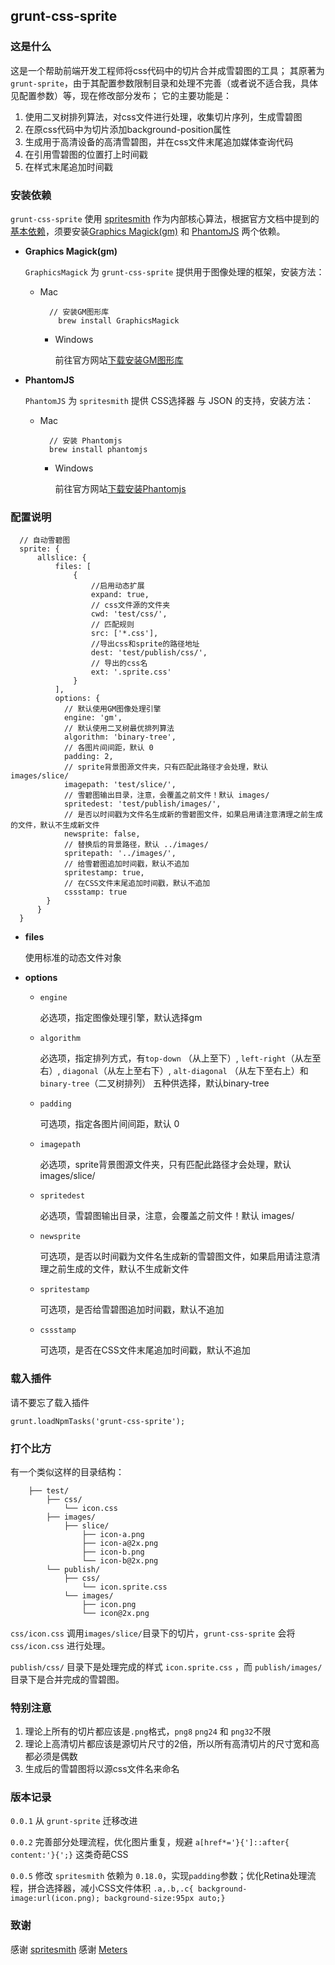 ## grunt-css-sprite

### 这是什么

这是一个帮助前端开发工程师将css代码中的切片合并成雪碧图的工具；
其原著为 `grunt-sprite`，由于其配置参数限制目录和处理不完善（或者说不适合我，具体见配置参数）等，现在修改部分发布；
它的主要功能是：

1. 使用二叉树排列算法，对css文件进行处理，收集切片序列，生成雪碧图
2. 在原css代码中为切片添加background-position属性
3. 生成用于高清设备的高清雪碧图，并在css文件末尾追加媒体查询代码
4. 在引用雪碧图的位置打上时间戳
5. 在样式末尾追加时间戳


### 安装依赖

`grunt-css-sprite` 使用 [spritesmith](https://github.com/Ensighten/spritesmith) 作为内部核心算法，根据官方文档中提到的[基本依赖](https://github.com/Ensighten/spritesmith#requirements)，须要安装[Graphics Magick(gm)](http://www.graphicsmagick.org/) 和 [PhantomJS](http://phantomjs.org/) 两个依赖。

* **Graphics Magick(gm)**

    `GraphicsMagick` 为 `grunt-css-sprite` 提供用于图像处理的框架，安装方法：
    
    * Mac
    
            // 安装GM图形库    
              brew install GraphicsMagick 
              
      * Windows
      
          前往官方网站[下载安装GM图形库](http://www.graphicsmagick.org/download.html)
          
* **PhantomJS**

    `PhantomJS` 为 `spritesmith` 提供 CSS选择器 与 JSON 的支持，安装方法：
        
    * Mac
    
            // 安装 Phantomjs
            brew install phantomjs
              
      * Windows
      
          前往官方网站[下载安装Phantomjs](http://phantomjs.org/download.html)
          
          
### 配置说明

      // 自动雪碧图
      sprite: {
          allslice: {
              files: [
                  {
                      //启用动态扩展
                      expand: true,
                      // css文件源的文件夹
                      cwd: 'test/css/',
                      // 匹配规则
                      src: ['*.css'],
                      //导出css和sprite的路径地址
                      dest: 'test/publish/css/',
                      // 导出的css名
                      ext: '.sprite.css'
                  }
              ],
              options: {
                // 默认使用GM图像处理引擎
                engine: 'gm',
                // 默认使用二叉树最优排列算法
                algorithm: 'binary-tree',
                // 各图片间间距，默认 0
                padding: 2,
                // sprite背景图源文件夹，只有匹配此路径才会处理，默认 images/slice/
                imagepath: 'test/slice/',
                // 雪碧图输出目录，注意，会覆盖之前文件！默认 images/
                spritedest: 'test/publish/images/',
                // 是否以时间戳为文件名生成新的雪碧图文件，如果启用请注意清理之前生成的文件，默认不生成新文件
                newsprite: false,
                // 替换后的背景路径，默认 ../images/
                spritepath: '../images/',
                // 给雪碧图追加时间戳，默认不追加
                spritestamp: true,
                // 在CSS文件末尾追加时间戳，默认不追加
                cssstamp: true
            }
          }
      }
      
      
* **files**

    使用标准的动态文件对象
    
* **options**

    * `engine` 
    
        必选项，指定图像处理引擎，默认选择gm
    * `algorithm` 
    
        必选项，指定排列方式，有`top-down` （从上至下）, `left-right`（从左至右）, `diagonal`（从左上至右下）, `alt-diagonal` （从左下至右上）和 `binary-tree`（二叉树排列） 五种供选择，默认binary-tree
    * `padding` 
    
        可选项，指定各图片间间距，默认 0
    * `imagepath` 
    
        必选项，sprite背景图源文件夹，只有匹配此路径才会处理，默认 images/slice/
    * `spritedest` 
    
        必选项，雪碧图输出目录，注意，会覆盖之前文件！默认 images/
    * `newsprite` 
    
        可选项，是否以时间戳为文件名生成新的雪碧图文件，如果启用请注意清理之前生成的文件，默认不生成新文件
    * `spritestamp` 
    
        可选项，是否给雪碧图追加时间戳，默认不追加
    * `cssstamp` 
    
        可选项，是否在CSS文件末尾追加时间戳，默认不追加
    
### 载入插件

请不要忘了载入插件

    grunt.loadNpmTasks('grunt-css-sprite');    
    
### 打个比方

有一个类似这样的目录结构：
        
        ├── test/                
            ├── css/    
                └── icon.css        
            ├── images/    
                ├── slice/    
                    ├── icon-a.png
                    ├── icon-a@2x.png        
                    ├── icon-b.png
                    └── icon-b@2x.png
            └── publish/
                ├── css/
                    └── icon.sprite.css
                └── images/    
                    ├── icon.png
                    └── icon@2x.png
        
`css/icon.css` 调用`images/slice/`目录下的切片，`grunt-css-sprite` 会将 `css/icon.css` 进行处理。

`publish/css/` 目录下是处理完成的样式 `icon.sprite.css` ，而 `publish/images/` 目录下是合并完成的雪碧图。

### 特别注意

1. 理论上所有的切片都应该是`.png`格式，`png8` `png24` 和 `png32`不限
2. 理论上高清切片都应该是源切片尺寸的2倍，所以所有高清切片的尺寸宽和高都必须是偶数
3. 生成后的雪碧图将以源css文件名来命名

### 版本记录

`0.0.1` 从 `grunt-sprite` 迁移改进

`0.0.2` 完善部分处理流程，优化图片重复，规避 `a[href*='}{']::after{ content:'}{';}` 这类奇葩CSS

`0.0.5` 修改 `spritesmith` 依赖为 `0.18.0`，实现`padding`参数；优化Retina处理流程，拼合选择器，减小CSS文件体积 `.a,.b,.c{ background-image:url(icon.png); background-size:95px auto;}`

### 致谢

感谢 [spritesmith](https://github.com/Ensighten/spritesmith)
感谢 [Meters](https://github.com/hellometers)
